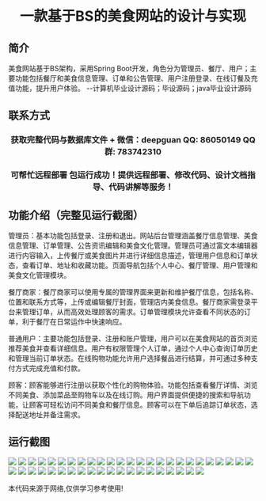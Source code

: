<p><h1 align="center">一款基于BS的美食网站的设计与实现</h1></p>

## 简介
美食网站基于BS架构，采用Spring Boot开发，角色分为管理员、餐厅、用户；主要功能包括餐厅和美食信息管理、订单和公告管理、用户注册登录、在线订餐及充值功能，提升用户体验。    --计算机毕业设计源码；毕设源码；java毕业设计源码


## 联系方式
<p><h3 align="center">获取完整代码与数据库文件 + 微信：deepguan QQ: 86050149 QQ群: 783742310</h3></p>
<p><h3 align="center">可帮忙远程部署 包运行成功！提供远程部署、修改代码、设计文档指导、代码讲解等服务！</h3></p>

## 功能介绍（完整见运行截图）
管理员：基本功能包括登录、注册和退出。网站后台管理涵盖餐厅信息管理、美食信息管理、订单管理、公告资讯编辑和美食文化管理。管理员可通过富文本编辑器进行内容输入，上传餐厅或美食图片并进行详细信息描述，管理用户信息和订单状态，查看订单、地址和收藏功能。页面导航包括个人中心、餐厅管理、用户管理和美食文化管理模块。

餐厅商家：餐厅商家可以使用专属的管理界面来更新和维护餐厅信息，包括名称、位置和联系方式等，上传或编辑餐厅封面，管理店内美食信息。餐厅商家需登录平台来管理订单，从而高效处理顾客的需求。订单管理模块允许查看不同状态的订单，利于餐厅在日常运作中快速响应。

普通用户：主要功能包括登录、注册和账户管理，用户可以在美食网站的首页浏览推荐美食并查看详细信息。用户有权限管理个人订单，通过个人中心查询订单历史和管理当前订单状态。在线购物功能允许用户选择餐品进行结算，并可通过多种支付方式完成充值和付款。

顾客：顾客能够进行注册以获取个性化的购物体验。功能包括查看餐厅详情、浏览不同美食、添加菜品至购物车以及在线订购。用户界面提供便捷的搜索和导航功能，让顾客可轻松访问不同美食和餐厅信息。顾客可以在下单后追踪订单状态，选择配送地址并备注需求。


## 运行截图
![](img/001.jpg)
![](img/002.jpg)
![](img/003.jpg)
![](img/004.jpg)
![](img/005.jpg)
![](img/006.jpg)
![](img/007.jpg)
![](img/008.jpg)
![](img/009.jpg)
![](img/010.jpg)
![](img/011.jpg)
![](img/012.jpg)
![](img/013.jpg)
![](img/014.jpg)
![](img/015.jpg)
![](img/016.jpg)
![](img/017.jpg)
![](img/018.jpg)
![](img/019.jpg)
![](img/020.jpg)
![](img/021.jpg)
![](img/022.jpg)
![](img/023.jpg)
![](img/024.jpg)
![](img/025.jpg)
![](img/026.jpg)
![](img/027.jpg)
![](img/028.jpg)
![](img/029.jpg)
![](img/030.jpg)
![](img/031.jpg)
![](img/032.jpg)
![](img/033.jpg)
![](img/034.jpg)
![](img/035.jpg)
![](img/036.jpg)
![](img/037.jpg)
![](img/038.jpg)
![](img/039.jpg)
![](img/040.jpg)
![](img/041.jpg)
![](img/042.jpg)
![](img/043.jpg)
![](img/044.jpg)
![](img/045.jpg)

<p>本代码来源于网络,仅供学习参考使用!</p>
